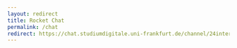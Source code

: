 ```yaml
---
layout: redirect
title: Rocket Chat
permalink: /chat
redirect: https://chat.studiumdigitale.uni-frankfurt.de/channel/24inter 
---
```

